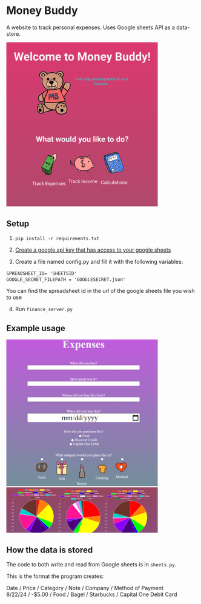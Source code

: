 # Money Buddy

A website to track personal expenses. Uses Google sheets API as a data-store.

<img src="images/money_buddy.png" alt="screenshot" width="400"/>

## Setup

1. `pip install -r requirements.txt`

2. [Create a google api key that has access to your google sheets](https://support.google.com/googleapi/answer/6158862?hl=en)

3. Create a file named config.py and fill it with the following variables:

```
SPREADSHEET_ID= 'SHEETSID'
GOOGLE_SECRET_FILEPATH = 'GOOGLESECRET.json'
```

You can find the spreadsheet id in the url of the google sheets file you wish to use

4. Run `finance_server.py`

## Example usage

<img src="images/expenses.png" alt="screenshot" width="400"/>
<img src="images/totals.png" alt="screenshot" width="400"/>

## How the data is stored

The code to both write and read from Google sheets is in `sheets.py`.

This is the format the program creates:

Date / Price / Category / Note / Company / Method of Payment\
8/22/24 / -$5.00 / Food / Bagel / Starbucks / Capital One Debit Card
